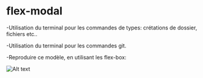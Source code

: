 # flex-modal

-Utilisation du terminal pour les commandes de types: crétations de dossier, fichiers etc..

-Utilisation du terminal pour les commandes git.

-Reproduire ce modèle, en utilisant les flex-box:

![Alt text](https://raw.githubusercontent.com/TheOdinProject/css-exercises/main/flex/05-flex-modal/desired-outcome.png)
